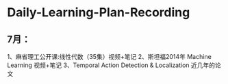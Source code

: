 # Daily-Learning-Plan-Recording
## 7月：
1、麻省理工公开课:线性代数（35集）视频+笔记
2、斯坦福2014年 Machine Learning 视频+笔记
3、Temporal Action Detection & Localization 近几年的论文

